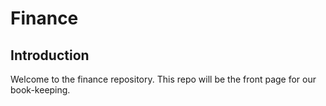 # Finance

## Introduction

Welcome to the finance repository. This repo will be the front page for our book-keeping. 

